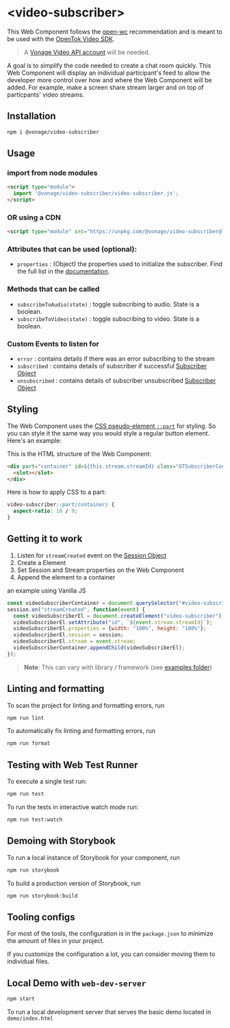 # \<video-subscriber>

This Web Component follows the [open-wc](https://github.com/open-wc/open-wc) recommendation and is meant to be used with the [OpenTok Video SDK](https://tokbox.com/developer/sdks/js/).

> A [Vonage Video API account](https://tokbox.com/account/user/signup) will be needed.

A goal is to simplify the code needed to create a chat room quickly. This Web Component will display an individual participant's feed to allow the developer more control over how and where the Web Component will be added. For example, make a screen share stream larger and on top of particpants' video streams.

## Installation

```bash
npm i @vonage/video-subscriber
```

## Usage

### import from node modules

```html
<script type="module">
  import '@vonage/video-subscriber/video-subscriber.js';
</script>
```

### OR using a CDN
```html
<script type="module" src="https://unpkg.com/@vonage/video-subscriber@latest/video-subscriber.js?module"></script>
```

### Attributes that can be used (optional):

- `properties` : (Object) the properties used to initialize the subscriber. Find the full list in the [documentation](https://tokbox.com/developer/sdks/js/reference/Session.html#subscribe).

### Methods that can be called

- `subscribeToAudio(state)` : toggle subscribing to audio. State is a boolean.
- `subscribeToVideo(state)` : toggle subscribing to video. State is a boolean.

### Custom Events to listen for

- `error` : contains details if there was an error subscribing to the stream
- `subscribed` : contains details of subscriber if successful [Subscriber Object](https://tokbox.com/developer/sdks/js/reference/Subscriber.html)
- `unsubscribed` : contains details of subscriber unsubscribed [Subscriber Object](https://tokbox.com/developer/sdks/js/reference/Subscriber.html)

## Styling

The Web Component uses the [CSS pseudo-element `::part`](https://developer.mozilla.org/en-US/docs/Web/CSS/::part) for styling. So you can style it the same way you would style a regular button element. Here's an example:

This is the HTML structure of the Web Component:

```html
<div part="container" id=${this.stream.streamId} class="OTSubscriberContainer">
  <slot></slot>
</div>
```

Here is how to apply CSS to a part:
```css
video-subscriber::part(container) {
  aspect-ratio: 16 / 9;
}
```

## Getting it to work

1. Listen for `streamCreated` event on the [Session Object](https://tokbox.com/developer/sdks/js/reference/Session.html) 
2. Create a <video-subscriber> Element
3. Set Session and Stream properties on the Web Component
4. Append the element to a container

an example using Vanilla JS
```javascript
const videoSubscriberContainer = document.querySelector("#video-subscriber-container");
session.on("streamCreated", function(event) {
  const videoSubscriberEl = document.createElement("video-subscriber");
  videoSubscriberEl.setAttribute("id", `${event.stream.streamId}`);
  videoSubscriberEl.properties = {width: "100%", height: "100%"};
  videoSubscriberEl.session = session;
  videoSubscriberEl.stream = event.stream;
  videoSubscriberContainer.appendChild(videoSubscriberEl);
});
```

>**Note**: This can vary with library / framework (see [examples folder](../examples))

## Linting and formatting

To scan the project for linting and formatting errors, run

```bash
npm run lint
```

To automatically fix linting and formatting errors, run

```bash
npm run format
```

## Testing with Web Test Runner

To execute a single test run:

```bash
npm run test
```

To run the tests in interactive watch mode run:

```bash
npm run test:watch
```

## Demoing with Storybook

To run a local instance of Storybook for your component, run

```bash
npm run storybook
```

To build a production version of Storybook, run

```bash
npm run storybook:build
```


## Tooling configs

For most of the tools, the configuration is in the `package.json` to minimize the amount of files in your project.

If you customize the configuration a lot, you can consider moving them to individual files.

## Local Demo with `web-dev-server`

```bash
npm start
```

To run a local development server that serves the basic demo located in `demo/index.html`
